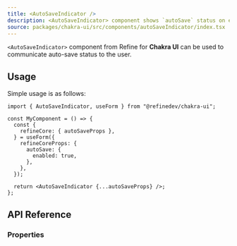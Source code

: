 ```yaml
---
title: <AutoSaveIndicator />
description: <AutoSaveIndicator> component shows `autoSave` status on edit actions.
source: packages/chakra-ui/src/components/autoSaveIndicator/index.tsx
---
```


`<AutoSaveIndicator>` component from Refine for **Chakra UI** can be used to communicate auto-save status to the user.

## Usage

Simple usage is as follows:

```tsx
import { AutoSaveIndicator, useForm } from "@refinedev/chakra-ui";

const MyComponent = () => {
  const {
    refineCore: { autoSaveProps },
  } = useForm({
    refineCoreProps: {
      autoSave: {
        enabled: true,
      },
    },
  });

  return <AutoSaveIndicator {...autoSaveProps} />;
};
```

## API Reference

### Properties

<PropsTable module="@refinedev/chakra-ui/AutoSaveIndicator" />
